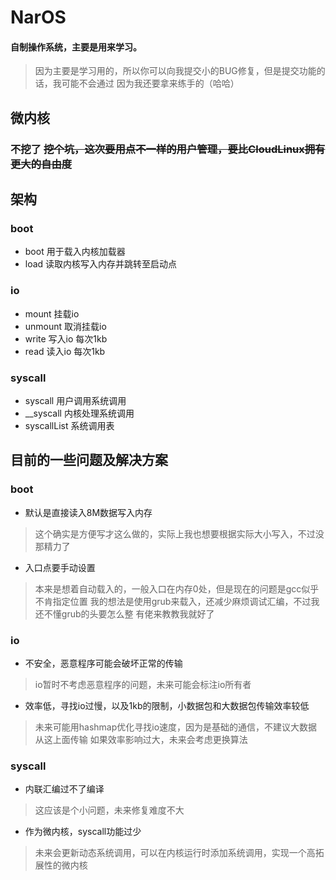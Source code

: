 # NarOS
#### 自制操作系统，主要是用来学习。
> 因为主要是学习用的，所以你可以向我提交小的BUG修复，但是提交功能的话，我可能不会通过
> 因为我还要拿来练手的（哈哈）
## 微内核
### 不挖了 ~~挖个坑，这次要用点不一样的用户管理，要比CloudLinux拥有更大的自由度~~

## 架构
### boot
- boot 用于载入内核加载器
- load 读取内核写入内存并跳转至启动点
### io
- mount 挂载io
- unmount 取消挂载io
- write 写入io 每次1kb
- read 读入io 每次1kb

### syscall
- syscall 用户调用系统调用
- __syscall 内核处理系统调用
- syscallList 系统调用表

## 目前的一些问题及解决方案
### boot
- 默认是直接读入8M数据写入内存
> 这个确实是方便写才这么做的，实际上我也想要根据实际大小写入，不过没那精力了
- 入口点要手动设置
> 本来是想着自动载入的，一般入口在内存0处，但是现在的问题是gcc似乎不肯指定位置
> 我的想法是使用grub来载入，还减少麻烦调试汇编，不过我还不懂grub的头要怎么整
> 有佬来教教我就好了
### io
- 不安全，恶意程序可能会破坏正常的传输
> io暂时不考虑恶意程序的问题，未来可能会标注io所有者
- 效率低，寻找io过慢，以及1kb的限制，小数据包和大数据包传输效率较低
> 未来可能用hashmap优化寻找io速度，因为是基础的通信，不建议大数据从这上面传输
> 如果效率影响过大，未来会考虑更换算法
### syscall
- 内联汇编过不了编译
> 这应该是个小问题，未来修复难度不大
- 作为微内核，syscall功能过少
> 未来会更新动态系统调用，可以在内核运行时添加系统调用，实现一个高拓展性的微内核
